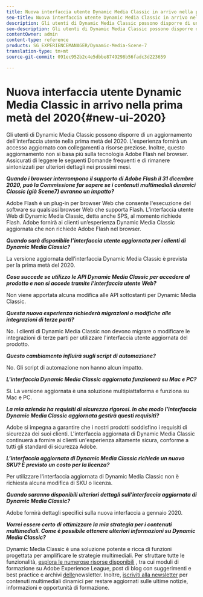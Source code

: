```yaml
---
title: Nuova interfaccia utente Dynamic Media Classic in arrivo nella prima metà del 2020
seo-title: Nuova interfaccia utente Dynamic Media Classic in arrivo nella prima metà del 2020
description: Gli utenti di Dynamic Media Classic possono disporre di un aggiornamento dell’interfaccia utente nella prima metà del 2020. L'esperienza fornirà un accesso aggiornato con collegamenti a preziose risorse, e questo aggiornamento non dipenderà più dalla tecnologia Adobe Flash nel browser.
seo-description: Gli utenti di Dynamic Media Classic possono disporre di un aggiornamento dell’interfaccia utente nella prima metà del 2020. L'esperienza fornirà un accesso aggiornato con collegamenti a preziose risorse, e questo aggiornamento non dipenderà più dalla tecnologia Adobe Flash nel browser.
contentOwner: admin
content-type: reference
products: SG_EXPERIENCEMANAGER/Dynamic-Media-Scene-7
translation-type: tm+mt
source-git-commit: 091ec952b2c4e5dbbe8749298b56fadc3d223659

---
```



# Nuova interfaccia utente Dynamic Media Classic in arrivo nella prima metà del 2020{#new-ui-2020}

Gli utenti di Dynamic Media Classic possono disporre di un aggiornamento dell’interfaccia utente nella prima metà del 2020. L'esperienza fornirà un accesso aggiornato con collegamenti a risorse preziose. Inoltre, questo aggiornamento non si basa più sulla tecnologia Adobe Flash nel browser. Assicurati di leggere le seguenti Domande frequenti e di rimanere sintonizzati per ulteriori dettagli nei prossimi mesi.

**_Quando i browser interrompono il supporto di Adobe Flash il 31 dicembre 2020, può la Commissione far sapere se i contenuti multimediali dinamici Classic (già Scene7) avranno un impatto?_**

Adobe Flash è un plug-in per browser Web che consente l'esecuzione del software su qualsiasi browser Web che supporta Flash. L’interfaccia utente Web di Dynamic Media Classic, detta anche SPS, al momento richiede Flash. Adobe fornirà ai clienti un’esperienza Dynamic Media Classic aggiornata che non richiede Adobe Flash nel browser.

**_Quando sarà disponibile l’interfaccia utente aggiornata per i clienti di Dynamic Media Classic?_**

La versione aggiornata dell’interfaccia Dynamic Media Classic è prevista per la prima metà del 2020.

**_Cosa succede se utilizzo le API Dynamic Media Classic per accedere al prodotto e non si accede tramite l'interfaccia utente Web?_**

Non viene apportata alcuna modifica alle API sottostanti per Dynamic Media Classic.

**_Questa nuova esperienza richiederà migrazioni o modifiche alle integrazioni di terze parti?_**

No. I clienti di Dynamic Media Classic non devono migrare o modificare le integrazioni di terze parti per utilizzare l'interfaccia utente aggiornata del prodotto.

**_Questo cambiamento influirà sugli script di automazione?_**

No. Gli script di automazione non hanno alcun impatto.

**_L'interfaccia Dynamic Media Classic aggiornata funzionerà su Mac e PC?_**

Sì. La versione aggiornata è una soluzione multipiattaforma e funziona su Mac e PC.

**_La mia azienda ha requisiti di sicurezza rigorosi. In che modo l’interfaccia Dynamic Media Classic aggiornata gestirà questi requisiti?_**

Adobe si impegna a garantire che i nostri prodotti soddisfino i requisiti di sicurezza dei suoi clienti. L'interfaccia aggiornata di Dynamic Media Classic continuerà a fornire ai clienti un'esperienza altamente sicura, conforme a tutti gli standard di sicurezza Adobe.

**_L’interfaccia aggiornata di Dynamic Media Classic richiede un nuovo SKU? È previsto un costo per la licenza?_**

Per utilizzare l'interfaccia aggiornata di Dynamic Media Classic non è richiesta alcuna modifica di SKU o licenza.

**_Quando saranno disponibili ulteriori dettagli sull'interfaccia aggiornata di Dynamic Media Classic?_**

Adobe fornirà dettagli specifici sulla nuova interfaccia a gennaio 2020.

**_Vorrei essere certo di ottimizzare la mia strategia per i contenuti multimediali. Come è possibile ottenere ulteriori informazioni su Dynamic Media Classic?_**

Dynamic Media Classic è una soluzione potente e ricca di funzioni progettata per amplificare le strategie multimediali. Per sfruttare tutte le funzionalità, [esplora le numerose risorse disponibili](https://guided.adobe.com/?launch=AEM-5a#recommended/solutions/experience-manager) , tra cui moduli di formazione su Adobe Experience League, post di blog con suggerimenti e best practice e archivi [delle](dynamic-media-newsletter.md)newsletter. Inoltre, [iscriviti alla newsletter](https://www.adobe.com/subscription/dynamic-media-newsletter.html) per contenuti multimediali dinamici per restare aggiornati sulle ultime notizie, informazioni e opportunità di formazione.